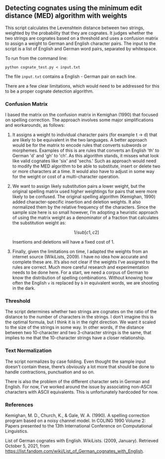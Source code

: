## Detecting cognates using the minimum edit distance (MED) algorithm with weights

This script calculates the Levenshtein distance between two strings, weighted by the probability that they are 
cognates. It judges whether the two strings are cognates based on a threshold and uses a confusion matrix to assign 
a weight to German and English character pairs. The input to the script is a list of English and German word pairs, 
separated by whitespace.

To run from the command line:

```commandline
python cognate_test.py < input.txt
```

The file `input.txt` contains a English - German pair on each line.

There are a few clear limitations, which would need to be addressed for this to be a proper cognate detection 
algorithm. 

### Confusion Matrix 

I based the matrix on the confusion matrix in Kemighan (1990) that focused on spelling correction. The 
approach involves some major simplifications and workarounds, as follows:

   1. It assigns a weight to individual character pairs (for example t -> d) that are likely to be equivalent in 
      the two languages. A better approach would be for the matrix to encode rules that converts subwords or morphemes. 
      Examples of this is are rules that converts an English 'th' to German 'd' and 'gh' to 'ch'. As this algorithm 
      stands, it misses what look like valid cognates like 'six' and 'sechs.' Such as approach would need to modify 
      the MED algorithm to be able to substitute, insert or delete two or more characters at a time. It 
      would also have to adjust in some way for the weight or cost of a multi-character operation.

   2. We want to assign likely substitution pairs a lower weight, but the original spelling matrix used higher 
      weightings for pairs that were more likely to be confused. The original spelling algorithm (Kemighan, 1990) 
      added character-specific insertion and deletion weights. It also normalized them by the relative frequency of 
      the characters. Since the sample size here is so small however, I’m adopting a heuristic approach of using the 
      matrix weight as a denominator of a fraction that calculates the substitution weight as:

      ```math
      1 / sub[c1, c2]
      ```

      Insertions and deletions will have a fixed cost of 1.

   3. Finally, given the limitations on time, I adapted the weights from an internet source (WikiLists, 2009). I 
      have no idea how accurate and complete these are. It’s also not clear if the weights I’ve assigned to the 
      rules are correct. Much more careful research and experimentation needs to be done here. For a start, we need 
      a corpus of German to know the distribution of spelling combinations. Without knowing how often the English `v` 
      is replaced by `b` in equivalent words, we are shooting in the dark.  

### Threshold  

The script determines whether two strings are cognates on the ratio of the distance to the number of  characters in the 
strings. I don’t imagine this is the optimal formula, but I think it is in the right direction. We want it scaled to the 
size of the strings in some way. In other words, if the distance between two 10-character and two 3-character strings 
is the same, that implies to me that the 10-character strings have a closer relationship.

### Text Normalization

The script normalizes by case folding. Even thought the sample input doesn't contain these, there’s obviously a lot more 
that should be done to handle contractions, punctuation and so on. 

There is also the problem of the different character sets in German and English. For now, I’ve worked around the 
issue by associating non-ASCII characters with ASCII equivalents. This is unfortunately hardcoded for
now.

### References

Kemighan, M. D., Church, K., & Gale, W. A. (1990). A spelling correction program based on a noisy channel model. 
In COLING 1990 Volume 2: Papers presented to the 13th International Conference on Computational Linguistics.

List of German cognates with English. WikiLists. (2009, January). Retrieved October 5, 2021, from 
https://list.fandom.com/wiki/List_of_German_cognates_with_English. 
